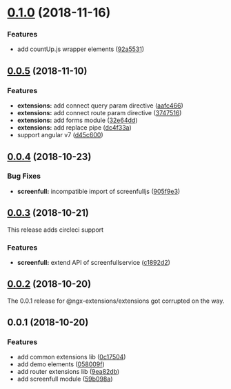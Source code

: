 <a name="0.1.0"></a>
# [0.1.0](https://github.com/ngx-extensions/ngx-extensions/compare/0.0.5...0.1.0) (2018-11-16)


### Features

* add countUp.js wrapper elements ([92a5531](https://github.com/ngx-extensions/ngx-extensions/commit/92a5531))



<a name="0.0.5"></a>
## [0.0.5](https://github.com/ngx-extensions/ngx-extensions/compare/0.0.4...0.0.5) (2018-11-10)


### Features

* **extensions:** add connect query param directive ([aafc466](https://github.com/ngx-extensions/ngx-extensions/commit/aafc466))
* **extensions:** add connect route param directive ([3747516](https://github.com/ngx-extensions/ngx-extensions/commit/3747516))
* **extensions:** add forms module ([32e64dd](https://github.com/ngx-extensions/ngx-extensions/commit/32e64dd))
* **extensions:** add replace pipe ([dc4f33a](https://github.com/ngx-extensions/ngx-extensions/commit/dc4f33a))
* support angular v7 ([d45c600](https://github.com/ngx-extensions/ngx-extensions/commit/d45c600))



<a name="0.0.4"></a>
## [0.0.4](https://github.com/ngx-extensions/ngx-extensions/compare/0.0.3...0.0.4) (2018-10-23)


### Bug Fixes

* **screenfull:** incompatible import of screenfulljs ([905f9e3](https://github.com/ngx-extensions/ngx-extensions/commit/905f9e3))



<a name="0.0.3"></a>
## [0.0.3](https://github.com/ngx-extensions/ngx-extensions/compare/0.0.2...0.0.3) (2018-10-21)

This release adds circleci support

### Features

* **screenfull:** extend API of screenfullservice ([c1892d2](https://github.com/ngx-extensions/ngx-extensions/commit/c1892d2))



<a name="0.0.2"></a>
## [0.0.2](https://github.com/ngx-extensions/ngx-extensions/compare/0.0.1...0.0.2) (2018-10-20)

The 0.0.1 release for @ngx-extensions/extensions got corrupted on the way.

<a name="0.0.1"></a>
## 0.0.1 (2018-10-20)


### Features

* add common extensions lib ([0c17504](https://github.com/ngx-extensions/ngx-extensions/commit/0c17504))
* add demo elements ([058009f](https://github.com/ngx-extensions/ngx-extensions/commit/058009f))
* add router extensions lib ([9ea82db](https://github.com/ngx-extensions/ngx-extensions/commit/9ea82db))
* add screenfull module ([59b098a](https://github.com/ngx-extensions/ngx-extensions/commit/59b098a))



